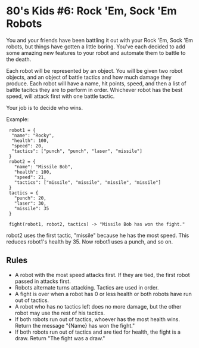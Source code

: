 # 80's Kids #6: Rock 'Em, Sock 'Em Robots

You and your friends have been battling it out with your Rock 'Em, Sock 'Em robots, but things have gotten a little boring. You've each decided to add some amazing new features to your robot and automate them to battle to the death.

Each robot will be represented by an object. You will be given two robot objects, and an object of battle tactics and how much damage they produce. Each robot will have a name, hit points, speed, and then a list of battle tacitcs they are to perform in order. Whichever robot has the best speed, will attack first with one battle tactic.

Your job is to decide who wins.

Example:

```
 robot1 = {
  "name": "Rocky",
  "health": 100,
  "speed": 20,
  "tactics": ["punch", "punch", "laser", "missile"]
 }
 robot2 = {
   "name": "Missile Bob",
   "health": 100,
   "speed": 21,
   "tactics": ["missile", "missile", "missile", "missile"]
 }
 tactics = {
   "punch": 20,
   "laser": 30,
   "missile": 35
 }

 fight(robot1, robot2, tactics) -> "Missile Bob has won the fight."
 ```
robot2 uses the first tactic, "missile" because he has the most speed. This reduces robot1's health by 35. Now robot1 uses a punch, and so on.

## Rules

* A robot with the most speed attacks first. If they are tied, the first robot passed in attacks first.
* Robots alternate turns attacking. Tactics are used in order.
* A fight is over when a robot has 0 or less health or both robots have run out of tactics.
* A robot who has no tactics left does no more damage, but the other robot may use the rest of his tactics.
* If both robots run out of tactics, whoever has the most health wins. Return the message "{Name} has won the fight."
* If both robots run out of tactics and are tied for health, the fight is a draw. Return "The fight was a draw."
